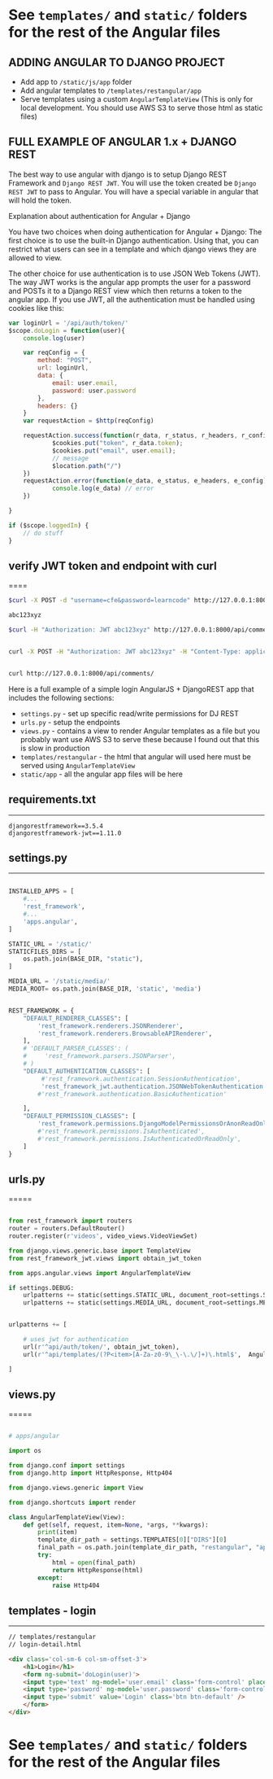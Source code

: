 # See `templates/` and `static/` folders for the rest of the Angular files


ADDING ANGULAR TO DJANGO PROJECT
-----
* Add app to `/static/js/app` folder
* Add angular templates to `/templates/restangular/app`
* Serve templates using a custom `AngularTemplateView` (This is only for
local development. You should use AWS S3 to serve those html as static files)

FULL EXAMPLE OF ANGULAR 1.x + DJANGO REST
------
The best way to use angular with django is to setup Django REST Framework
and `Django REST JWT`.  You will use the token created be `Django REST JWT`
to pass to Angular. You will have a special variable in angular that
will hold the token.

Explanation about authentication for Angular + Django

You have two choices when doing authentication for Angular + Django:
The first choice is to use the built-in Django authentication. 
Using that, you can restrict what users can see in a template
and which django views they are allowed to view.

The other choice for use authentication is to use JSON Web Tokens 
(JWT). The way JWT works is the angular app prompts
the user for a password and POSTs it to a Django REST view
which then returns a token to the angular app.
If you use JWT, all the authentication must be handled using
cookies like this:

```javascript
var loginUrl = '/api/auth/token/'
$scope.doLogin = function(user){
    console.log(user)

    var reqConfig = {
        method: "POST",
        url: loginUrl,
        data: {
            email: user.email,
            password: user.password
        },
        headers: {}
    }
    var requestAction = $http(reqConfig)

    requestAction.success(function(r_data, r_status, r_headers, r_config){
            $cookies.put("token", r_data.token);
            $cookies.put("email", user.email);
            // message
            $location.path("/")
    })
    requestAction.error(function(e_data, e_status, e_headers, e_config){
            console.log(e_data) // error
    })

}

if ($scope.loggedIn) {
    // do stuff 
}
```

## verify JWT token and endpoint with curl
====
```bash
$curl -X POST -d "username=cfe&password=learncode" http://127.0.0.1:8000/api/auth/token/

abc123xyz

$curl -H "Authorization: JWT abc123xyz" http://127.0.0.1:8000/api/comments/


curl -X POST -H "Authorization: JWT abc123xyz" -H "Content-Type: application/json" -d '{"content":"some reply to another try"}' 'http://127.0.0.1:8000/api/comments/create/?slug=new-title&type=post&parent_id=13'


curl http://127.0.0.1:8000/api/comments/
```

Here is a full example of a simple login AngularJS + DjangoREST app
that includes the following sections:

* `settings.py` - set up specific read/write permissions for DJ REST
* `urls.py` - setup the endpoints
* `views.py` - contains a view to render Angular templates as a file
  but you probably want use AWS S3 to serve these because I found
  out that this is slow in production
* `templates/restangular` - the html that angular will used here must be served using `AngularTemplateView`
* `static/app` - all the angular app files will be here


## requirements.txt
----
```
djangorestframework==3.5.4
djangorestframework-jwt==1.11.0
```

## settings.py
----
```python

INSTALLED_APPS = [
    #...
    'rest_framework',
    #...
    'apps.angular',
]

STATIC_URL = '/static/'
STATICFILES_DIRS = [
    os.path.join(BASE_DIR, "static"),
]

MEDIA_URL = '/static/media/'
MEDIA_ROOT= os.path.join(BASE_DIR, 'static', 'media')


REST_FRAMEWORK = {
    "DEFAULT_RENDERER_CLASSES": [
        'rest_framework.renderers.JSONRenderer',
        'rest_framework.renderers.BrowsableAPIRenderer',
    ],
    # 'DEFAULT_PARSER_CLASSES': (
    #     'rest_framework.parsers.JSONParser',
    # )
    "DEFAULT_AUTHENTICATION_CLASSES": [
         #'rest_framework.authentication.SessionAuthentication',
         'rest_framework_jwt.authentication.JSONWebTokenAuthentication',
        #'rest_framework.authentication.BasicAuthentication'

    ],
    "DEFAULT_PERMISSION_CLASSES": [
        'rest_framework.permissions.DjangoModelPermissionsOrAnonReadOnly'
        #'rest_framework.permissions.IsAuthenticated',
        #'rest_framework.permissions.IsAuthenticatedOrReadOnly',
    ]
}

```

## urls.py
=====
```python

from rest_framework import routers
router = routers.DefaultRouter()
router.register(r'videos', video_views.VideoViewSet)

from django.views.generic.base import TemplateView
from rest_framework_jwt.views import obtain_jwt_token

from apps.angular.views import AngularTemplateView

if settings.DEBUG:
    urlpatterns += static(settings.STATIC_URL, document_root=settings.STATIC_ROOT)
    urlpatterns += static(settings.MEDIA_URL, document_root=settings.MEDIA_ROOT)


urlpatterns += [

    # uses jwt for authentication
    url(r'^api/auth/token/', obtain_jwt_token),
    url(r'^api/templates/(?P<item>[A-Za-z0-9\_\-\.\/]+)\.html$',  AngularTemplateView.as_view())

]
```

## views.py
=====
```python

# apps/angular

import os

from django.conf import settings
from django.http import HttpResponse, Http404

from django.views.generic import View

from django.shortcuts import render

class AngularTemplateView(View):
    def get(self, request, item=None, *args, **kwargs):
        print(item)
        template_dir_path = settings.TEMPLATES[0]["DIRS"][0]
        final_path = os.path.join(template_dir_path, "restangular", "app", item + ".html" )
        try:
            html = open(final_path)
            return HttpResponse(html)
        except:
            raise Http404

```


## templates - login
---
```html
// templates/restangular
// login-detail.html

<div class='col-sm-6 col-sm-offset-3'>
    <h1>Login</h1>
    <form ng-submit='doLogin(user)'>
    <input type='text' ng-model='user.email' class='form-control' placeholder='Username'>
    <input type='password' ng-model='user.password' class='form-control'  placeholder='Password'>
    <input type='submit' value='Login' class='btn btn-default' />
    </form>
</div>

```

# See `templates/` and `static/` folders for the rest of the Angular files

